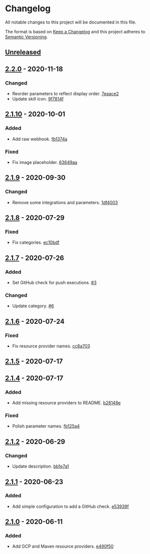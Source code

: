 # Changelog

All notable changes to this project will be documented in this file.

The format is based on [Keep a Changelog](http://keepachangelog.com/)
and this project adheres to [Semantic Versioning](http://semver.org/).

## [Unreleased](https://github.com/atomist-skills/container-run-skill/compare/2.2.0...HEAD)

## [2.2.0](https://github.com/atomist-skills/container-run-skill/compare/2.1.10...2.2.0) - 2020-11-18

### Changed

-   Reorder parameters to reflect display order. [7eaace2](https://github.com/atomist-skills/container-run-skill/commit/7eaace21e84935dfb04b334882ca46b39fb9c58f)
-   Update skill icon. [9f7814f](https://github.com/atomist-skills/container-run-skill/commit/9f7814fa6b3d099206a97e40e9d2d6345762eb10)

## [2.1.10](https://github.com/atomist-skills/container-run-skill/compare/2.1.9...2.1.10) - 2020-10-01

### Added

-   Add raw webhook. [fb1374a](https://github.com/atomist-skills/container-run-skill/commit/fb1374a1d8b2ed41fa71f8f5a4b7689509c89616)

### Fixed

-   Fix image placeholder. [63649aa](https://github.com/atomist-skills/container-run-skill/commit/63649aa721b84d783e9742d41e4c1881f04e8589)

## [2.1.9](https://github.com/atomist-skills/container-run-skill/compare/2.1.8...2.1.9) - 2020-09-30

### Changed

-   Remove some integrations and parameters. [1df4003](https://github.com/atomist-skills/container-run-skill/commit/1df4003af59df8d730b36af5de199f85043aaf98)

## [2.1.8](https://github.com/atomist-skills/container-run-skill/compare/2.1.7...2.1.8) - 2020-07-29

### Fixed

-   Fix categories. [ec10bdf](https://github.com/atomist-skills/container-run-skill/commit/ec10bdfcf44f5d2dc6b91c047dfc750cc9411899)

## [2.1.7](https://github.com/atomist-skills/container-run-skill/compare/2.1.6...2.1.7) - 2020-07-26

### Added

-   Set GitHub check for push executions. [#3](https://github.com/atomist-skills/container-run-skill/issues/3)

### Changed

-   Update category. [#6](https://github.com/atomist-skills/container-run-skill/issues/6)

## [2.1.6](https://github.com/atomist-skills/container-run-skill/compare/2.1.5...2.1.6) - 2020-07-24

### Fixed

-   Fix resource provider names. [cc8a703](https://github.com/atomist-skills/container-run-skill/commit/cc8a703706b20d18ad869d146a8bb0eacdffbc85)

## [2.1.5](https://github.com/atomist-skills/container-run-skill/compare/2.1.4...2.1.5) - 2020-07-17

## [2.1.4](https://github.com/atomist-skills/container-run-skill/compare/2.1.2...2.1.4) - 2020-07-17

### Added

-   Add missing resource providers to README. [b28148e](https://github.com/atomist-skills/container-run-skill/commit/b28148eef5af429e16e248a260a6c569f4fca19e)

### Fixed

-   Polish parameter names. [fb125a4](https://github.com/atomist-skills/container-run-skill/commit/fb125a4538b9937099993ee37ba033a93ed55447)

## [2.1.2](https://github.com/atomist-skills/container-run-skill/compare/2.1.1...2.1.2) - 2020-06-29

### Changed

-   Update description. [bb1e7a1](https://github.com/atomist-skills/container-run-skill/commit/bb1e7a1b51a74f7b91511fda4be8f59d9c034340)

## [2.1.1](https://github.com/atomist-skills/container-run-skill/compare/2.1.0...2.1.1) - 2020-06-23

### Added

-   Add simple configuration to add a GitHub check. [e53939f](https://github.com/atomist-skills/container-run-skill/commit/e53939fbc5b935b4f2a12cdbc2e143c0520cafe5)

## [2.1.0](https://github.com/atomist-skills/container-run-skill/tree/2.1.0) - 2020-06-11

### Added

-   Add GCP and Maven resource providers. [e490f50](https://github.com/atomist-skills/container-run-skill/commit/e490f50c9aaa2004071bd691ec11e563c6c39674)
